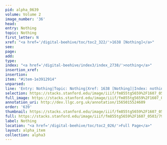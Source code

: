 ```yaml
---
pid: alpha_0639
volume: Volume 2
image_number: '36'
head: 
entry: Nothing
topic: Nothing
first_letter: N
xref: "<a href='/digital-beehive/toc/toc2_322/'>1638 [Nothing]</a>"
see: 
page: 
add: 
type: 
index: "<a href='/digital-beehive/index3/index_2738/'>nothing</a>"
insertion_xref: 
insertion: 
item: "#item-1e3912914"
unparsed: 
line: 'Entry: Nothing|Topic: Nothing|Xref: 1638 [Nothing]|Index: nothing|#item-1e3912914'
selection: https://stacks.stanford.edu/image/iiif/fm855tg5659%2F1607_0503/791,2711,2986,442/full/0/default.jpg
full_image: https://stacks.stanford.edu/image/iiif/fm855tg5659%2F1607_0503/full/full/0/default.jpg
annotation_uri: http://dev.llgc.org.uk/annotation/1565015524609
order: '639'
thumbnail: https://stacks.stanford.edu/image/iiif/fm855tg5659%2F1607_0503/791,2711,600,180/250,/0/default.jpg
full: https://stacks.stanford.edu/image/iiif/fm855tg5659%2F1607_0503/791,2711,2986,442/full/0/default.jpg
label: Nothing
location: "<a href='/digital-beehive/toc/toc2_026/'>Full Page</a>"
layout: alpha_item
collection: alpha3
---
```

